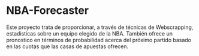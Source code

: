 # NBA-Forecaster
Este proyecto trata de proporcionar, a través de técnicas de Webscrapping, estadisticas sobre un equipo elegido de la NBA. También ofrece un pronostico en términos de probabilidad acerca del próximo partido basado en las cuotas que las casas de apuestas ofrecen.
